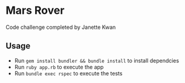 # Mars Rover

Code challenge completed by Janette Kwan

## Usage

* Run `gem install bundler && bundle install` to install dependcies
* Run `ruby app.rb` to execute the app
* Run `bundle exec rspec` to execute the tests
